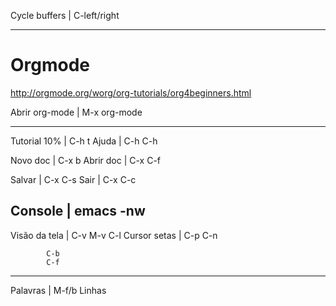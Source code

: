 Cycle buffers	|	C-left/right

-----------------------------
# Orgmode
http://orgmode.org/worg/org-tutorials/org4beginners.html

Abrir org-mode	|	M-x org-mode


-----------------------------
Tutorial 10%	|	C-h t
Ajuda		|	C-h C-h

Novo doc	|	C-x b
Abrir doc	|	C-x C-f

Salvar		|	C-x C-s
Sair		|	C-x C-c

Console		|	emacs -nw
-----------------------------

Visão da tela	|	C-v
  	   		M-v
			C-l
Cursor setas	|	C-p
  			C-n

			C-b
  			C-f

-----------------------------
Palavras	|	M-f/b
Linhas